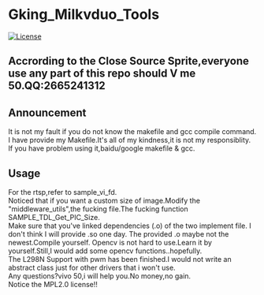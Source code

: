 # Gking_Milkvduo_Tools
<a href="https://github.com/Gking-a/Gking_Milkvduo_Tools/edit/master/LICENSE"><img alt="License"
    src="https://img.shields.io/badge/Code_License-MPL-f5de53?&color=f5de53"/></a>
## Accrording to the Close Source Sprite,everyone use any part of this repo should V me 50.QQ:2665241312
## Announcement  
It is not my fault if you do not know the makefile and gcc compile command.  
I have provide my Makefile.It's all of my kindness,it is not my responsiblity.
If you have problem using it,baidu/google makefile & gcc.
## Usage
For the rtsp,refer to sample_vi_fd.  
Noticed that if you want a custom size of image.Modify the "middleware_utils",the fucking file.The fucking function SAMPLE_TDL_Get_PIC_Size.  
Make sure that you've linked dependencies (.o) of the two implement file.
I don't think I will provide .so one day.
The provided .o maybe not the newest.Compile yourself.
Opencv is not hard to use.Learn it by yourself.Still,I would add some opencv functions..hopefully.  
The L298N Support with pwm has been finished.I would not write an abstract class just for other drivers that i won't use.  
Any questions?vivo 50,i will help you.No money,no gain.  
Notice the MPL2.0 license!!  